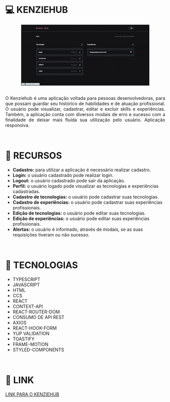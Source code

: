 <h1>💻 KENZIEHUB</h1>

<div style="display:flex; justify-content:center">
<img width="80%" src="./src/assets/kenziehub.gif"/>
</div>
<br>

<p style="text-align:justify">O Kenziehub é uma aplicação voltada para pessoas desenvolvedoras, para que possam guardar seu histórico de habilidades e de atuação profissional. O usuário pode visualizar, cadastrar, editar e excluir skills e experiências. Também, a aplicação conta com diversos modais de erro e sucesso com a finalidade de deixar mais fluída sua utilização pelo usuário. Aplicação responsiva.</p><br>

<h1>🔨 RECURSOS</h1>

<ul>
<li><strong>Cadastro:</strong> para utilizar a aplicação é necessário realizar cadastro.</li>
<li><strong>Login:</strong> o usuário cadastrado pode realizar login.</li>
<li><strong>Logout:</strong> o usuário cadastrado pode sair da aplicação.</li>
<li><strong>Perfil:</strong> o usuário logado pode visualizar as tecnologias e experiências cadastradas.</li>
<li><strong>Cadastro de tecnologias:</strong> o usuário pode cadastrar suas tecnologias.</li>
<li><strong>Cadastro de experiências:</strong> o usuário pode cadastrar suas experiências profissionais.</li>
<li><strong>Edição de tecnologias:</strong> o usuário pode editar suas tecnologias.</li>
<li><strong>Edição de experiências:</strong> o usuário pode editar suas experiências profissionais.</li>
<li><strong>Alertas:</strong> o usuário é informado, através de modais, se as suas requisições tiveram ou não sucesso.</li>
</ul><br>

<h1>🚀 TECNOLOGIAS</h1>

<ul>
<li>TYPESCRIPT</li>
<li>JAVASCRIPT</li>
<li>HTML</li>
<li>CCS</li>
<li>REACT</li>
<li>CONTEXT-API</li>
<li>REACT-ROUTER-DOM</li>
<li>CONSUMO DE API REST</li>
<li>AXIOS</li>
<li>REACT-HOOK-FORM</li>
<li>YUP VALIDATION</li>
<li>TOASTIFY</li>
<li>FRAME-MOTION</li>
<li>STYLED-COMPONENTS</li>

</ul><br>

<h1>🔗 LINK</h1>

<a href="https://react-entrega-s2-formulario-de-cadastro-elizeu-vasconcelos1992.vercel.app/" target="_blank">LINK PARA O KENZIEHUB</a>
